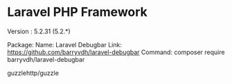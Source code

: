 # Laravel PHP Framework
Version : 5.2.31 (5.2.*)


Package:
Name: Laravel Debugbar
Link: https://github.com/barryvdh/laravel-debugbar
Command: composer require barryvdh/laravel-debugbar


guzzlehttp/guzzle
